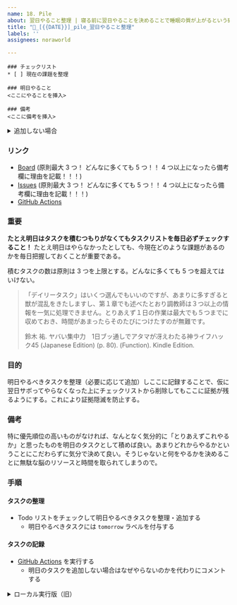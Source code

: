 ```yaml
---
name: 18. Pile
about: 翌日やること整理 | 寝る前に翌日やることを決めることで睡眠の質が上がるという研究結果があります
title: "📆_[{{DATE}}]_pile_翌日やること整理"
labels: ''
assignees: noraworld

---
```


```
### チェックリスト
* [ ] 現在の課題を整理

### 明日やること
<ここにやることを挿入>

### 備考
<ここに備考を挿入>
```

<!-- スクリプトで取得するので上記のコードブロックは（一番最初の YAML フォーマットを除いて）必ず一番上に配置すること！ -->



<details>
<summary>追加しない場合</summary>

```
### チェックリスト
* [ ] 現在の課題を整理

### 明日やること
特になし。

### やらない理由


### 備考
特になし。
```
</details>



### リンク
* [Board](https://github.com/users/noraworld/projects/1) (原則最大 3 つ！ どんなに多くても 5 つ！！ 4 つ以上になったら備考欄に理由を記載！！！)
* [Issues](https://github.com/noraworld/to-do/issues) (原則最大 3 つ！ どんなに多くても 5 つ！！ 4 つ以上になったら備考欄に理由を記載！！！)
* [GitHub Actions](https://github.com/noraworld/diary-templates-assistant/actions/workflows/pile.yml)



### 重要
**たとえ明日はタスクを積むつもりがなくてもタスクリストを毎日必ずチェックすること！** たとえ明日はやらなかったとしても、今現在どのような課題があるのかを毎日把握しておくことが重要である。

積むタスクの数は原則は 3 つを上限とする。どんなに多くても 5 つを超えてはいけない。

> 「デイリータスク」はいくつ選んでもいいのですが、あまりに多すぎると獣が混乱をきたしますし、第１章でも述べたとおり調教師は３つ以上の情報を一気に処理できません。とりあえず１日の作業は最大でも５つまでに収めておき、時間があまったらそのたびにつけたすのが無難です。
>
> 鈴木 祐. ヤバい集中力　1日ブッ通しでアタマが冴えわたる神ライフハック45 (Japanese Edition) (p. 80). (Function). Kindle Edition.



### 目的
明日やるべきタスクを整理（必要に応じて追加）しここに記録することで、仮に翌日サボってやらなくなった上にチェックリストから削除してもここに証拠が残るようにする。これにより証拠隠滅を防止する。



### 備考
特に優先順位の高いものがなければ、なんとなく気分的に「とりあえずこれやるか」と思ったものを明日のタスクとして積めば良い。あまりどれからやるかということにこだわらずに気分で決めて良い。そうじゃないと何をやるかを決めることに無駄な脳のリソースと時間を取られてしまうので。



### 手順
#### タスクの整理
* Todo リストをチェックして明日やるべきタスクを整理・追加する
    * 明日やるべきタスクには `tomorrow` ラベルを付与する

#### タスクの記録
* [GitHub Actions](https://github.com/noraworld/diary-templates-assistant/actions/workflows/pile.yml) を実行する
    * 明日のタスクを追加しない場合はなぜやらないのかを代わりにコメントする

<details>
<summary>ローカル実行版（旧）</summary>

* 以下のコマンドを実行して出力された結果をコピーしコメントとして投稿する
    * macOS の場合は自動的にクリップボードにコピーされるのでこちらを推奨する
    * 明日のタスクを追加しない場合はなぜやらないのかを代わりにコメントする

##### macOS
<details>
<summary>テンプレート全体をコピー</summary>

```shell
gh api "/repos/noraworld/diary-templates/contents/.github/ISSUE_TEMPLATE/pile.md" --jq .content |
  gbase64 --decode |
  awk '/^```/{f++; next} f==1' |
  while IFS= read -r line; do
    if [ "$line" = "<ここにやることを挿入>" ]; then
      gh issue list \
        --repo noraworld/to-do \
        --search "label:today,tomorrow" \
        --json title,url \
        --template '{{range.}}* [{{.title}}]({{.url}}){{"\r\n"}}{{end}}' |
        gtac
    else
      echo "$line"
    fi
  done |
  ghead -c -1 |
  pbcopy &&
  exit
```
</details>

<details>
<summary>タスクリストのみコピー</summary>

```shell
gh issue list \
  --repo noraworld/to-do \
  --search "label:today,tomorrow" \
  --json title,url \
  --template '{{range.}}* [{{.title}}]({{.url}}){{"\r\n"}}{{end}}' |
  gtac |
  ghead -c -2 |
  pbcopy &&
  exit
```
</details>

##### Linux
<details>
<summary>テンプレート全体をコピー</summary>

```shell
gh api "/repos/noraworld/diary-templates/contents/.github/ISSUE_TEMPLATE/pile.md" --jq .content |
  base64 --decode |
  awk '/^```/{f++; next} f==1' |
  while IFS= read -r line; do
    if [ "$line" = "<ここにやることを挿入>" ]; then
      gh issue list \
        --repo noraworld/to-do \
        --search "label:today,tomorrow" \
        --json title,url \
        --template '{{range.}}* [{{.title}}]({{.url}}){{"\r\n"}}{{end}}' |
        tac
    else
      echo "$line"
    fi
  done
```
</details>

<details>
<summary>タスクリストのみコピー</summary>

```shell
gh issue list \
  --repo noraworld/to-do \
  --search "label:today,tomorrow" \
  --json title,url \
  --template '{{range.}}* [{{.title}}]({{.url}}){{"\r\n"}}{{end}}' |
  tac
```
</details>
</details>
